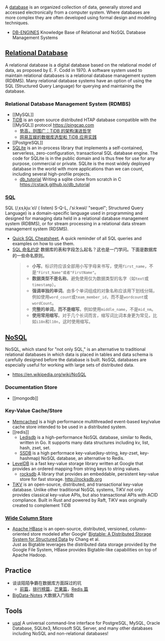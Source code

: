 A [database](https://en.wikipedia.org/wiki/Database) is an organized collection of data, generally stored and accessed electronically from a computer system. Where databases are more complex they are often developed using formal design and modeling techniques.

- [DB-ENGINES](https://db-engines.com/en/) Knowledge Base of Relational and NoSQL Database Management Systems



## [Relational Database](https://en.wikipedia.org/wiki/Relational_database)
A relational database is a digital database based on the relational model of data, as proposed by E. F. Codd in 1970. A software system used to maintain relational databases is a relational database management system (RDBMS). Many relational database systems have an option of using the SQL (Structured Query Language) for querying and maintaining the database.

### Relational Database Management System (RDMBS)
- [[MySQL]]
- [TiDB](https://github.com/pingcap/tidb) is an open source distributed HTAP database compatible with the [[MySQL]] protocol https://pingcap.com
  - [势高，则围广：TiDB 的架构演进哲学](https://www.infoq.cn/article/Qw_8ubZFgtQlcZmZHBlA)
  - [网易互娱的数据库选型和 TiDB 应用实践](https://www.infoq.cn/article/umuBqMCpWWGo4QYMksc0)
- [[PostgreSQL]]
- [SQLite](https://www.sqlite.org/index.html) is an in-process library that implements a self-contained, serverless, zero-configuration, transactional SQL database engine. The code for SQLite is in the public domain and is thus free for use for any purpose, commercial or private. SQLite is the most widely deployed database in the world with more applications than we can count, including several high-profile projects.
  - [db_tutorial](https://github.com/cstack/db_tutorial) Writing a sqlite clone from scratch in C https://cstack.github.io/db_tutorial

### [SQL](https://en.wikipedia.org/wiki/SQL)
SQL (/ˌɛsˌkjuːˈɛl/ ( listen) S-Q-L, /ˈsiːkwəl/ "sequel"; Structured Query Language) is a domain-specific language used in programming and designed for managing data held in a relational database management system (RDBMS), or for stream processing in a relational data stream management system (RDSMS).
- [Quick SQL Cheatsheet](https://github.com/enochtangg/quick-SQL-cheatsheet), A quick reminder of all SQL queries and examples on how to use them.
- [SQL 命名约定](https://launchbylunch.com/posts/2014/Feb/16/sql-naming-conventions/) 数据库的表和字段怎么起名？这也是一门学问。下面是数据库的一些命名原则。
  > * __小写__。标识符应该全部用小写字母来书写，使用`first_name`，不是`"First_Name"或者"FirstName"`。
  > * __数据类型不是名称__。避免使用仅为数据类型的名字（如`text`或`timestamp`）。
  > * __强调单独的单词__。由多个单词组成的对象名称应该用下划线分隔，例如使用`word_count`或`team_member_id`，而不是`wordcount`或`wordCount`。
  > * __完整的单词，而不是缩写__。例如使用`middle_name`，不是`mid_nm`。
  > * __使用常用缩写__。对于几个长词而言，缩写词比词本身更为常见，比如`i18n`和`l10n`，这时使用缩写。




## [NoSQL](http://nosql-database.org/)
NoSQL, which stand for "not only SQL," is an alternative to traditional relational databases in which data is placed in tables and data schema is carefully designed before the database is built. NoSQL databases are especially useful for working with large sets of distributed data.
- https://en.wikipedia.org/wiki/NoSQL

### Documentation Store
- [[mongodb]]

### Key-Value Cache/Store
- [Memcached](https://github.com/memcached/memcached) is a high performance multithreaded event-based key/value cache store intended to be used in a distributed system.
- [[redis]]
  - [Ledisdb](https://github.com/siddontang/ledisdb) is a high-performance NoSQL database, similar to Redis, written in Go. It supports many data structures including kv, list, hash, zset, set.
  - [SSDB](https://github.com/ideawu/ssdb) is a high performace key-value(key-string, key-zset, key-hashmap) NoSQL database, an alternative to Redis.
- [LevelDB](https://github.com/google/leveldb) is a fast key-value storage library written at Google that provides an ordered mapping from string keys to string values.
  - [rocksdb](https://github.com/facebook/rocksdb) A library that provides an embeddable, persistent key-value store for fast storage. http://rocksdb.org
- [TiKV](https://github.com/tikv/tikv) is an open-source, distributed, and transactional key-value database. Unlike other traditional NoSQL systems, TiKV not only provides classical key-value APIs, but also transactional APIs with ACID compliance. Built in Rust and powered by Raft, TiKV was originally created to complement TiDB

### [Wide Column Store](https://en.wikipedia.org/wiki/Wide_column_store)
- [Apache HBase](https://github.com/apache/hbase) is an open-source, distributed, versioned, column-oriented store modeled after Google' [Bigtable: A Distributed Storage System for Structured Data](https://ai.google/research/pubs/pub27898) by Chang et al.   
  Just as Bigtable leverages the distributed data storage provided by the Google File System, HBase provides Bigtable-like capabilities on top of Apache Hadoop.



## Practice
- 谈谈陌陌争霸在数据库方面踩过的坑
  - [前篇](https://blog.codingnow.com/2014/03/mmzb_db.html)，[排行榜篇](https://blog.codingnow.com/2014/03/mmzb_db_2.html)，[芒果篇](https://blog.codingnow.com/2014/03/mmzb_mongodb.html)，[Redis 篇](https://blog.codingnow.com/2014/03/mmzb_redis.html)
- [BigData-Notes](https://github.com/heibaiying/BigData-Notes) 大数据入门指南



## Tools
- [usql](https://github.com/xo/usql) A universal command-line interface for PostgreSQL, MySQL, Oracle Database, SQLite3, Microsoft SQL Server, and many other databases including NoSQL and non-relational databases!
